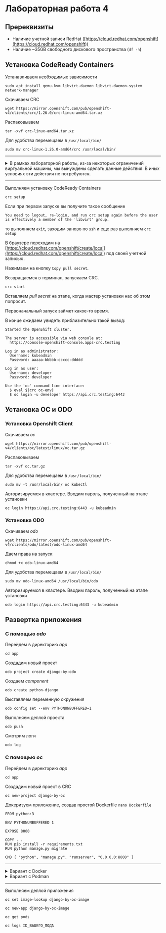 # Лабораторная работа 4

## Пререквизиты

- Наличие учетной записи RedHat ([https://cloud.redhat.com/openshift](https://cloud.redhat.com/openshift))
- Наличие ~35GB свободного дискового пространства (`df -h`)

## Установка CodeReady Containers

Устанавливаем необходимые зависимости
```shell
sudo apt install qemu-kvm libvirt-daemon libvirt-daemon-system network-manager
```

Скачиваем CRC
```shell
wget https://mirror.openshift.com/pub/openshift-v4/clients/crc/1.26.0/crc-linux-amd64.tar.xz
```

Распаковываем
```shell
tar -xvf crc-linux-amd64.tar.xz
```

Для удобства перемещаем в `/usr/local/bin/`
```shell
sudo mv crc-linux-1.26.0-amd64/crc /usr/local/bin/
```

---

<details>
  <summary>В рамках лабораторной работы, из-за некоторых ограничений виртуальной машины, мы вынуждены сделать данные действия. В иных условиях эти действия не потребуются.</summary>
  
  ```shell
  crc config set skip-check-systemd-networkd-running true
  ```
  
  ```shell
  sudo bash -c "echo 'options kvm ignore_msrs=1' >> /etc/modprobe.d/qemu-system-x86.conf"
  ```
</details>

---

Выполняем установку CodeReady Containers
```shell
crc setup
```

Если при первом запуске вы получите такое сообщение
```
You need to logout, re-login, and run crc setup again before the user is effectively a member of the 'libvirt' group.
```
то выполняем `exit`, заходим заново по `ssh` и еще раз выполняем `crc setup`


В браузере переходим на [https://cloud.redhat.com/openshift/create/local](https://cloud.redhat.com/openshift/create/local) под своей учетной записью. 

Нажимаем на кнопку `Copy pull secret`.

Возвращаемся в терминал, запускаем CRC.
```shell
crc start
```

Вставляем _pull secret_ на этапе, когда мастер установки нас об этом попросит.

Первоначальный запуск займет какое-то время.

В конце ожидаем увидеть приблизительно такой вывод:

```
Started the OpenShift cluster.

The server is accessible via web console at:
  https://console-openshift-console.apps-crc.testing

Log in as administrator:
  Username: kubeadmin
  Password: aaaaa-bbbbb-ccccc-ddddd

Log in as user:
  Username: developer
  Password: developer

Use the 'oc' command line interface:
  $ eval $(crc oc-env)
  $ oc login -u developer https://api.crc.testing:6443
```

## Установка OC и ODO

### Установка Openshift Client

Скачиваем _oc_
```shell
wget https://mirror.openshift.com/pub/openshift-v4/clients/oc/latest/linux/oc.tar.gz
```

Распаковываем
```shell
tar -xvf oc.tar.gz
```

Для удобства перемещаем в `/usr/local/bin/`
```shell
sudo mv -t /usr/local/bin/ oc kubectl
```

Авторизируемся в кластере. Вводим пароль, полученный на этапе установки
```shell
oc login https://api.crc.testing:6443 -u kubeadmin
```

### Установка ODO

Скачиваем _odo_
```shell
wget https://mirror.openshift.com/pub/openshift-v4/clients/odo/latest/odo-linux-amd64
```

Даем права на запуск
```shell
chmod +x odo-linux-amd64
```

Для удобства перемещаем в `/usr/local/bin/`
```shell
sudo mv odo-linux-amd64 /usr/local/bin/odo
```

Авторизируемся в кластере. Вводим пароль, полученный на этапе установки
```shell
odo login https://api.crc.testing:6443 -u kubeadmin
```

## Развертка приложения
### С помощью _odo_

Перейдем в директорию _app_
```shell
cd app
```

Создадим новый проект
```shell
odo project create django-by-odo
```

Создаем _component_
```shell
odo create python-django
```

Выставляем переменную окружения
```shell
odo config set --env PYTHONUNBUFFERED=1
```

Выполняем деплой проекта
```shell
odo push
```

Смотрим логи
```shell
odo log
```

### С помощью _oc_

Перейдем в директорию _app_
```shell
cd app
```

Создадим новый проект в CRC
```shell
oc new-project django-by-oc
```

Докеризуем приложение, создав простой Dockerfile `nano Dockerfile`
```Docker
FROM python:3

ENV PYTHONUNBUFFERED 1

EXPOSE 8000

COPY . .
RUN pip install -r requirements.txt
RUN python manage.py migrate

CMD [ "python", "manage.py", "runserver", "0.0.0.0:8000" ]
```

---

<details>
  <summary>Вариант с Docker</summary>
  
  Экспортируем TLS сертификат от внутреннего OpenShift _registry_
  ```shell
  oc extract secret/router-ca --keys=tls.crt -n openshift-ingress-operator
  ```
  
  Создаем директорию под TLS сертификат для Docker
  ```shell
  sudo mkdir -p /etc/docker/certs.d/default-route-openshift-image-registry.apps-crc.testing/
  ```
  
  Копируем TLS сертификат для Docker
  ```shell
  sudo cp tls.crt /etc/docker/certs.d/default-route-openshift-image-registry.apps-crc.testing/
  ```
  
  В случае, если Docker не работает без _sudo_

  ```shell
  sudo groupadd docker
  sudo usermod -aG docker $USER
  exit
  ```
  
  Авторизируемся во внутринем registry
  ```shell
  docker login -u $(oc whoami) -p $(oc whoami -t) default-route-openshift-image-registry.apps-crc.testing
  ```

  Собираем образ
  ```shell
  docker build -t default-route-openshift-image-registry.apps-crc.testing/django-by-oc/django-by-oc-image .
  ```

  Отправляем образ в registry
  ```shell
  docker push default-route-openshift-image-registry.apps-crc.testing/django-by-oc/django-by-oc-image
  ```
</details>

<details>
  <summary>Вариант с Podman</summary>
  
  Установим _podman_
  ```shell
  source /etc/os-release
  sudo sh -c "echo 'deb http://download.opensuse.org/repositories/devel:/kubic:/libcontainers:/stable/xUbuntu_${VERSION_ID}/ /' > /etc/apt/sources.list.d/devel:kubic:libcontainers:stable.list"
  wget -nv https://download.opensuse.org/repositories/devel:kubic:libcontainers:stable/xUbuntu_${VERSION_ID}/Release.key -O- | sudo apt-key add -
  sudo apt-get update -qq
  sudo apt-get -qq --yes install podman
  ```

  Авторизируемся во внутринем registry
  ```shell
  podman login -u $(oc whoami) -p $(oc whoami -t) default-route-openshift-image-registry.apps-crc.testing --tls-verify=false
  ```

  Собираем образ
  ```shell
  podman build -t default-route-openshift-image-registry.apps-crc.testing/django-by-oc/django-by-oc-image .
  ```

  Отправляем образ в registry
  ```shell
  podman push default-route-openshift-image-registry.apps-crc.testing/django-by-oc/django-by-oc-image --tls-verify=false
  ```
  
</details>

---

Выполняем деплой приложения
```shell
oc set image-lookup django-by-oc-image

oc new-app django-by-oc-image
```

```shell
oc get pods
```

```shell
oc logs ID_ВАШЕГО_ПОДА
```
